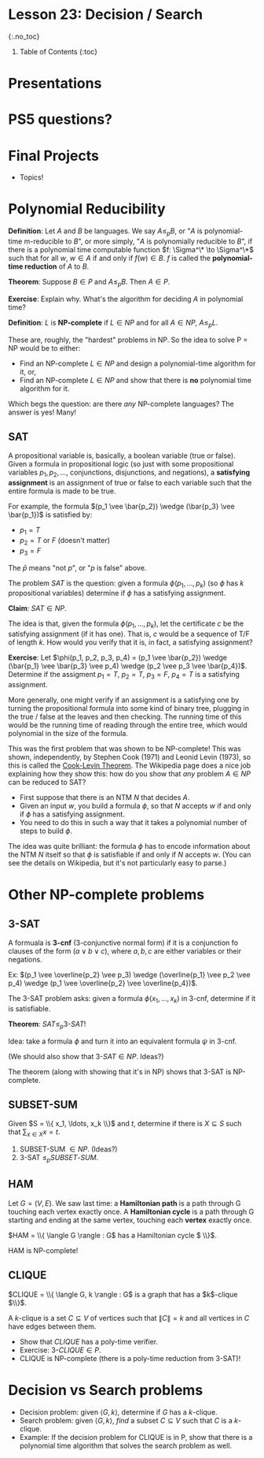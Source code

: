 # Lesson 23: Decision / Search
{:.no_toc}

1. Table of Contents
{:toc}

# Presentations

# PS5 questions?

# Final Projects

* Topics!

# Polynomial Reducibility

**Definition**: Let $A$ and $B$ be languages. We say $A \leq_p B$, or "$A$ is polynomial-time m-reducible to $B$", or more simply, "$A$ is polynomially reducible to $B$", if there is a polynomial time computable function $f: \Sigma^\* \to \Sigma^\*$ such that for all $w$, $w \in A$ if and only if $f(w) \in B$. $f$ is called the **polynomial-time reduction** of $A$ to $B$.

**Theorem**: Suppose $B \in P$ and $A \leq_p B$. Then $A \in P$.

**Exercise**: Explain why. What's the algorithm for deciding $A$ in polynomial time?

**Definition**: $L$ is **NP-complete** if $L \in NP$ and for all $A \in NP$, $A \leq_p L$.

These are, roughly, the "hardest" problems in NP. So the idea to solve P = NP would be to either:

* Find an NP-complete $L \in NP$ and design a polynomial-time algorithm for it, or,
* Find an NP-complete $L \in NP$ and show that there is **no** polynomial time algorithm for it.

Which begs the question: are there *any* NP-complete languages? The answer is yes! Many!

## SAT

A propositional variable is, basically, a boolean variable (true or false). Given a formula in propositional logic (so just with some propositional variables $p_1, p_2, \ldots$, conjunctions, disjunctions, and negations), a **satisfying assignment** is an assignment of true or false to each variable such that the entire formula is made to be true.

For example, the formula $(p_1 \vee \bar{p_2}) \wedge (\bar{p_3} \vee \bar{p_1})$ is satisfied by:

* $p_1 = T$
* $p_2 = T$ or $F$ (doesn't matter)
* $p_3 = F$

The $\bar{p}$ means "not $p$", or "$p$ is false" above.

The problem $SAT$ is the question: given a formula $\phi(p_1, \ldots, p_k)$ (so $\phi$ has $k$ propositional variables) determine if $\phi$ has a satisfying assignment.

**Claim**: $SAT \in NP$.

The idea is that, given the formula $\phi(p_1, \ldots, p_k)$, let the certificate $c$ be the satisfying assignment (if it has one). That is, $c$ would be a sequence of T/F of length $k$. How would you verify that it is, in fact, a satisfying assignment?

**Exercise**: Let $\phi(p_1, p_2, p_3, p_4) = (p_1 \vee \bar{p_2}) \wedge (\bar{p_1} \vee \bar{p_3} \vee p_4) \wedge (p_2 \vee p_3 \vee \bar{p_4})$. Determine if the assigment $p_1 = T$, $p_2 = T$, $p_3 = F$, $p_4 = T$ is a satisfying assignment.

More generally, one might verify if an assignment is a satisfying one by turning the propositional formula into some kind of binary tree, plugging in the true / false at the leaves and then checking. The running time of this would be the running time of reading through the entire tree, which would polynomial in the size of the formula.

This was the first problem that was shown to be NP-complete! This was shown, independently, by Stephen Cook (1971) and Leonid Levin (1973), so this is called the [Cook-Levin Theorem](https://en.wikipedia.org/wiki/Cook%E2%80%93Levin_theorem). The Wikipedia page does a nice job explaining how they show this: how do you show that *any* problem $A \in NP$ can be reduced to SAT?

* First suppose that there is an NTM $N$ that decides $A$.
* Given an input $w$, you build a formula $\phi$, so that $N$ accepts $w$ if and only if $\phi$ has a satisfying assignment.
* You need to do this in such a way that it takes a polynomial number of steps to build $\phi$.

The idea was quite brilliant: the formula $\phi$ has to encode information about the NTM $N$ itself so that $\phi$ is satisfiable if and only if $N$ accepts $w$. (You can see the details on Wikipedia, but it's not particularly easy to parse.)

# Other NP-complete problems

## 3-SAT

A formuala is **3-cnf** (3-conjunctive normal form) if it is a conjunction fo clauses of the form $(a \vee b \vee c)$, where $a, b, c$ are either variables or their negations.

Ex: $(p_1 \vee \overline{p_2} \vee p_3) \wedge (\overline{p_1} \vee p_2 \vee p_4) \wedge (p_1 \vee \overline{p_2} \vee \overline{p_4})$.

The 3-SAT problem asks: given a formula $\phi(x_1, \ldots, x_k)$ in 3-cnf, determine if it is satisfiable.

**Theorem**: $SAT \leq_p 3$-$SAT$!

Idea: take a formula $\phi$ and turn it into an equivalent formula $\psi$ in 3-cnf.

(We should also show that 3-$SAT \in NP$. Ideas?)

The theorem (along with showing that it's in NP) shows that 3-SAT is NP-complete.

## SUBSET-SUM

Given $S = \\{ x_1, \ldots, x_k \\}$ and $t$, determine if there is $X \subseteq S$ such that $\sum_{x \in X} x = t$.

1. SUBSET-SUM $\in NP$. (Ideas?)
2. $3$-SAT $\leq_p SUBSET$-$SUM$.

## HAM

Let $G = (V, E)$. We saw last time: a **Hamiltonian path** is a path through G touching each vertex exactly once. A **Hamiltonian cycle** is a path through G starting and ending at the same vertex, touching each **vertex** exactly once.

$HAM = \\{ \langle G \rangle : G$ has a Hamiltonian cycle $ \\}$.

HAM is NP-complete!

## CLIQUE

$CLIQUE = \\{ \langle G, k \rangle : G$ is a graph that has a $k$-clique $\\}$.

A $k$-clique is a set $C \subseteq V$ of vertices such that $\|C\| = k$ and all vertices in $C$ have edges between them.

* Show that $CLIQUE$ has a poly-time verifier.
* Exercise: $3$-$CLIQUE \in P$.
* CLIQUE is NP-complete (there is a poly-time reduction from 3-SAT)!

# Decision vs Search problems

* Decision problem: given $\langle G, k \rangle$, determine if $G$ has a $k$-clique.
* Search problem: given $\langle G, k \rangle$, *find* a subset $C \subseteq V$ such that $C$ is a $k$-clique.
* Example: If the decision problem for CLIQUE is in P, show that there is a polynomial time algorithm that solves the search problem as well.
